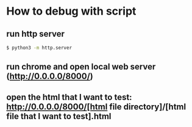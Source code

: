 # How to debug with script

## run http server
```sh
$ python3 -m http.server
```

## run chrome and open local web server (http://0.0.0.0/8000/)

## open the html that I want to test: http://0.0.0.0/8000/[html file directory]/[html file that I want to test].html

